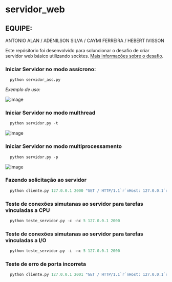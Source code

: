 # servidor_web
## EQUIPE: 
ANTONIO ALAN / ADENILSON SILVA /  CAYMI FERREIRA / HEBERT IVISSON

Este repósitorio foi desenvolvido para soluncionar o desafio de criar servidor web básico utilizando socktes. [Mais informações sobre o desafio](https://codingchallenges.fyi/challenges/challenge-webserver/).

### Iniciar Servidor no modo assícrono: 
```python
  python servidor_asc.py
```
*Exemplo de uso:*

![image](https://github.com/user-attachments/assets/d083faa3-d15e-418f-859f-beff8b8dcdde)

### Iniciar Servidor no modo multhread  
```python
  python servidor.py -t
```

![image](https://github.com/user-attachments/assets/bb72ab7d-33e6-4468-864e-cddd4f7d746a)

### Iniciar Servidor no modo multiprocessamento
```python
  python servidor.py -p
```
![image](https://github.com/user-attachments/assets/4961bab4-c1d3-47d2-a3ad-2df523ebdde4)

### Fazendo solicitação ao servidor
```python
  python cliente.py 127.0.0.1 2000 "GET / HTTP/1.1`r`nHost: 127.0.0.1`r`n`r`n"
```

### Teste de conexões simutanas ao servidor para tarefas vinculadas a CPU
```python
  python teste_servidor.py -c -nc 5 127.0.0.1 2000
```

### Teste de conexões simutanas ao servidor para tarefas vinculadas a I/O
```python
  python teste_servidor.py -i -nc 5 127.0.0.1 2000
```

### Teste de erro de porta incorreta
```python
  python cliente.py 127.0.0.1 2001 "GET / HTTP/1.1`r`nHost: 127.0.0.1`r`n`r`n"
```

